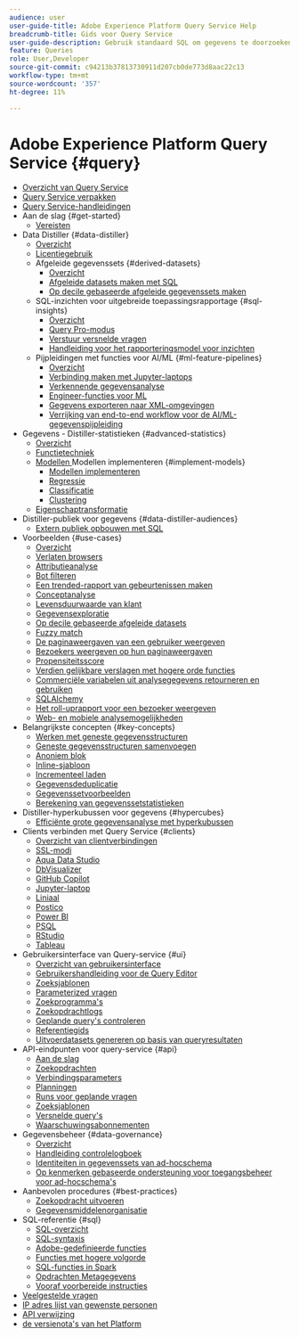 ```yaml
---
audience: user
user-guide-title: Adobe Experience Platform Query Service Help
breadcrumb-title: Gids voor Query Service
user-guide-description: Gebruik standaard SQL om gegevens te doorzoeken binnen de data lake in Experience Platform.
feature: Queries
role: User,Developer
source-git-commit: c94213b37813730911d207cb0de773d8aac22c13
workflow-type: tm+mt
source-wordcount: '357'
ht-degree: 11%

---
```



# Adobe Experience Platform Query Service {#query}

- [Overzicht van Query Service](home.md)
- [Query Service verpakken](packaging.md)
- [Query Service-handleidingen](guardrails.md)
- Aan de slag {#get-started}
   - [Vereisten](get-started/prerequisites.md)
- Data Distiller {#data-distiller}
   - [Overzicht](data-distiller/overview.md)
   - [Licentiegebruik](data-distiller/license-usage.md)
   - Afgeleide gegevenssets {#derived-datasets}
      - [Overzicht](data-distiller/derived-datasets/overview.md)
      - [Afgeleide datasets maken met SQL](data-distiller/derived-datasets/create-derived-datasets-with-sql.md)
      - [Op decile gebaseerde afgeleide gegevenssets maken](data-distiller/derived-datasets/decile-based-derived-attributes.md)
   - SQL-inzichten voor uitgebreide toepassingsrapportage {#sql-insights}
      - [Overzicht](data-distiller/sql-insights/overview.md)
      - [Query Pro-modus](data-distiller/sql-insights/query-pro-mode.md)
      - [Verstuur versnelde vragen](data-distiller/sql-insights/send-accelerated-queries.md)
      - [Handleiding voor het rapporteringsmodel voor inzichten](data-distiller/sql-insights/reporting-insights-data-model.md)
   - Pijpleidingen met functies voor AI/ML {#ml-feature-pipelines}
      - [Overzicht](data-distiller/ml-feature-pipelines/overview.md)
      - [Verbinding maken met Jupyter-laptops](data-distiller/ml-feature-pipelines/establish-connection.md)
      - [Verkennende gegevensanalyse](data-distiller/ml-feature-pipelines/exploratory-analysis.md)
      - [Engineer-functies voor ML](data-distiller/ml-feature-pipelines/feature-engineering.md)
      - [Gegevens exporteren naar XML-omgevingen](data-distiller/ml-feature-pipelines/export-data.md)
      - [Verrijking van end-to-end workflow voor de AI/ML-gegevenspijpleiding](data-distiller/ml-feature-pipelines/end-to-end-notebook-workflow.md)
- Gegevens - Distiller-statistieken {#advanced-statistics}
   - [Overzicht](advanced-statistics/overview.md)
   - [Functietechniek](advanced-statistics/feature-engineering.md)
   - [ Modellen ](advanced-statistics/models.md)
Modellen implementeren {#implement-models}
      - [Modellen implementeren](advanced-statistics/implement-models/implement-models.md)
      - [Regressie](advanced-statistics/implement-models/regression.md)
      - [Classificatie](advanced-statistics/implement-models/classification.md)
      - [Clustering](advanced-statistics/implement-models/clustering.md)
   - [Eigenschaptransformatie](advanced-statistics/feature-transformation.md)
- Distiller-publiek voor gegevens {#data-distiller-audiences}
   - [Extern publiek opbouwen met SQL](data-distiller-audiences/overview.md)
- Voorbeelden {#use-cases}
   - [Overzicht](use-cases/overview.md)
   - [Verlaten browsers](use-cases/abandoned-browse.md)
   - [Attributieanalyse](use-cases/attribution-analysis.md)
   - [Bot filteren](use-cases/bot-filtering.md)
   - [Een trended-rapport van gebeurtenissen maken](use-cases/trended-report-of-events.md)
   - [Conceptanalyse](use-cases/consent-analysis.md)
   - [Levensduurwaarde van klant](use-cases/customer-lifetime-value.md)
   - [Gegevensexploratie](./use-cases/data-exploration.md)
   - [Op decile gebaseerde afgeleide datasets](use-cases/deciles-use-case.md)
   - [Fuzzy match](use-cases/fuzzy-match.md)
   - [De paginaweergaven van een gebruiker weergeven](use-cases/list-visitor-sessions.md)
   - [Bezoekers weergeven op hun paginaweergaven](use-cases/visitors-by-number-of-page-views.md)
   - [Propensiteitsscore](use-cases/propensity-score.md)
   - [Verdien gelijkbare verslagen met hogere orde functies](use-cases/retrieve-similar-records.md)
   - [Commerciële variabelen uit analysegegevens retourneren en gebruiken](use-cases/merchandising-variables.md)
   - [SQLAlchemy](use-cases/sqlalchemy.md)
   - [Het roll-uprapport voor een bezoeker weergeven](use-cases/roll-up-report-of-a-visitor.md)
   - [Web- en mobiele analysemogelijkheden](use-cases/analytics-insights.md)
- Belangrijkste concepten {#key-concepts}
   - [Werken met geneste gegevensstructuren](key-concepts/nested-data-structures.md)
   - [Geneste gegevensstructuren samenvoegen](key-concepts/flatten-nested-data.md)
   - [Anoniem blok](key-concepts/anonymous-block.md)
   - [Inline-sjabloon](key-concepts/inline-templates.md)
   - [Incrementeel laden](key-concepts/incremental-load.md)
   - [Gegevensdeduplicatie](key-concepts/deduplication.md)
   - [Gegevenssetvoorbeelden](key-concepts/dataset-samples.md)
   - [Berekening van gegevenssetstatistieken](key-concepts/dataset-statistics.md)
- Distiller-hyperkubussen voor gegevens {#hypercubes}
   - [Efficiënte grote gegevensanalyse met hyperkubussen](hypercubes/overview.md)
- Clients verbinden met Query Service {#clients}
   - [Overzicht van clientverbindingen](clients/overview.md)
   - [SSL-modi](./clients/ssl-modes.md)
   - [Aqua Data Studio](clients/aqua-data-studio.md)
   - [DbVisualizer](./clients/dbvisulaizer.md)
   - [GitHub Copilot](./clients/github-copilot.md)
   - [Jupyter-laptop](clients//jupyter-notebook.md)
   - [Liniaal](clients/looker.md)
   - [Postico](clients/postico.md)
   - [Power BI](clients/power-bi.md)
   - [PSQL](clients/psql.md)
   - [RStudio](clients/rstudio.md)
   - [Tableau](clients/tableau.md)
- Gebruikersinterface van Query-service {#ui}
   - [Overzicht van gebruikersinterface](ui/overview.md)
   - [Gebruikershandleiding voor de Query Editor](ui/user-guide.md)
   - [Zoeksjablonen](ui/query-templates.md)
   - [Parameterized vragen](ui/parameterized-queries.md)
   - [Zoekprogramma&#39;s](ui/query-schedules.md)
   - [Zoekopdrachtlogs](ui/query-logs.md)
   - [Geplande query&#39;s controleren](ui/monitor-queries.md)
   - [Referentiegids](ui/credentials.md)
   - [Uitvoerdatasets genereren op basis van queryresultaten](ui/create-datasets.md)
- API-eindpunten voor query-service {#api}
   - [Aan de slag](api/getting-started.md)
   - [Zoekopdrachten](api/queries.md)
   - [Verbindingsparameters](api/connection-parameters.md)
   - [Planningen](api/scheduled-queries.md)
   - [Runs voor geplande vragen](api/runs-scheduled-queries.md)
   - [Zoeksjablonen](api/query-templates.md)
   - [Versnelde query&#39;s](api/accelerated-queries.md)
   - [Waarschuwingsabonnementen](api/alert-subscriptions.md)
- Gegevensbeheer {#data-governance}
   - [Overzicht](data-governance/overview.md)
   - [Handleiding controlelogboek](data-governance/audit-log-guide.md)
   - [Identiteiten in gegevenssets van ad-hocschema](data-governance/ad-hoc-schema-identities.md)
   - [Op kenmerken gebaseerde ondersteuning voor toegangsbeheer voor ad-hocschema&#39;s](./data-governance/ad-hoc-schema-labels.md)
- Aanbevolen procedures {#best-practices}
   - [Zoekopdracht uitvoeren](best-practices/writing-queries.md)
   - [Gegevensmiddelenorganisatie](./best-practices/organize-data-assets.md)
- SQL-referentie {#sql}
   - [SQL-overzicht](sql/overview.md)
   - [SQL-syntaxis](sql/syntax.md)
   - [Adobe-gedefinieerde functies](sql/adobe-defined-functions.md)
   - [Functies met hogere volgorde](sql/higher-order-functions.md)
   - [SQL-functies in Spark](sql/spark-sql-functions.md)
   - [Opdrachten Metagegevens](sql/metadata.md)
   - [Vooraf voorbereide instructies](sql/prepared-statements.md)
- [Veelgestelde vragen](troubleshooting-guide.md)
- [IP adres lijst van gewenste personen](ip-address-allowlist.md)
- [ API verwijzing ](https://www.adobe.io/experience-platform-apis/references/query-service/)
- [ de versienota&#39;s van het Platform ](https://experienceleague.adobe.com/en/docs/experience-platform/release-notes/latest)
